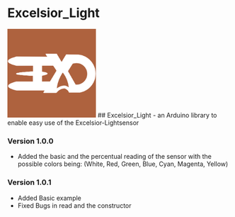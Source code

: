 # Excelsior_Light
<img src="Logo/Logo_small.jpg" alt="Logo" width="200"/>
## Excelsior_Light - an Arduino library to enable easy use of the Excelsior-Lightsensor

### Version 1.0.0
- Added the basic and the percentual reading of the sensor with the possible colors being: (White, Red, Green, Blue, Cyan, Magenta, Yellow)
### Version 1.0.1
- Added Basic example
- Fixed Bugs in read and the constructor
